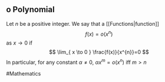 ## o Polynomial
Let $n$ be a positive integer. We say that a [[Functions|function]] 
$$
f(x)=o(x^{n})
$$
as $x\to0$ if 
$$
\lim_{ x \to 0 } \frac{f(x)}{x^{n}}=0
$$
In particular, for any constant $\alpha \neq 0$, $\alpha x^{m}=o(x^{n})$ iff $m>n$


#Mathematics 